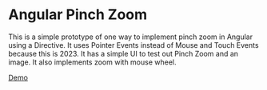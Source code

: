 # Angular Pinch Zoom

This is a simple prototype of one way to implement pinch zoom in Angular using a Directive.
It uses Pointer Events instead of Mouse and Touch Events because this is 2023.
It has a simple UI to test out Pinch Zoom and an image. It also implements zoom with mouse wheel.

[Demo](https://andrewalderson.github.io/angular-pinch-zoom/)
